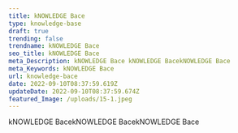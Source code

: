 ```yaml
---
title: kNOWLEDGE Bace
type: knowledge-base
draft: true
trending: false
trendname: kNOWLEDGE Bace
seo_title: kNOWLEDGE Bace
meta_Description: kNOWLEDGE Bace kNOWLEDGE BacekNOWLEDGE Bace
meta_Keywords: kNOWLEDGE Bace
url: knowledge-bace
date: 2022-09-10T08:37:59.619Z
updateDate: 2022-09-10T08:37:59.674Z
featured_Image: /uploads/15-1.jpeg
---
```

kNOWLEDGE BacekNOWLEDGE BacekNOWLEDGE Bace